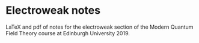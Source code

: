 # Electroweak notes

LaTeX and pdf of notes for the electroweak section of the Modern Quantum Field Theory course at Edinburgh University 2019. 
